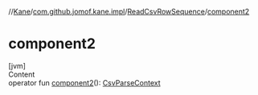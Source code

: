 //[Kane](../../index.md)/[com.github.jomof.kane.impl](../index.md)/[ReadCsvRowSequence](index.md)/[component2](component2.md)



# component2  
[jvm]  
Content  
operator fun [component2](component2.md)(): [CsvParseContext](../../com.github.jomof.kane.impl.csv/-csv-parse-context/index.md)  



